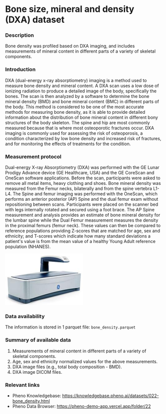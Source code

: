 # Bone size, mineral and density (DXA) dataset  

### Description 

Bone density was profiled based on DXA imaging, and includes measurements of mineral content in different parts of a variety of skeletal components.

### Introduction

DXA (dual-energy x-ray absorptiometry) imaging is a method used to measure bone density and mineral content. A DXA scan uses a low dose of ionizing radiation to produce a detailed image of the body, specifically the bones. The scan is then analyzed by a software to determine the bone mineral density (BMD) and bone mineral content (BMC) in different parts of the body. This method is considered to be one of the most accurate methods for measuring bone density, as it is able to provide detailed information about the distribution of bone mineral content in different bony structures of the body skeleton. The spine and hip are most commonly measured because that is where most osteoporotic fractures occur. DXA imaging is commonly used for assessing the risk of osteoporosis, a condition characterized by low bone density and increased risk of fractures, and for monitoring the effects of treatments for the condition.

### Measurement protocol 
<!-- long measurment protocol for the data browser -->
Dual-energy X-ray Absorptiometry (DXA) was performed with the GE Lunar Prodigy Advance device (GE Healthcare, USA) and the GE CoreScan and OneScan software applications. Before the scan, participants were asked to remove all metal items, heavy clothing and shoes. Bone mineral density was measured from the Femur necks, bilaterally and from the spine vertebra L1-L4. The Spine and femur imaging was performed with the OneScan, which performs an anterior posterior (AP) Spine and the dual femur exam without repositioning between scans. Participants were placed on the scanner bed with legs internally rotated and secured using a foot brace. 
The AP Spine measurement and analysis provides an estimate of bone mineral density for the lumbar spine while the Dual Femur measurement measures the density in the proximal femurs (femur neck). These values can then be compared to reference populations providing Z-scores that are matched for age, sex and ethnicity; and T-scores which indicate how many standard deviations a patient's value is from the mean value of a healthy Young Adult reference population (NHANES).  

![DXA](dxa_machine.jpeg)

### Data availability 
<!-- for the example notebooks -->
The information is stored in 1 parquet file: `bone_density.parquet`

### Summary of available data 
<!-- for the data browser -->
1. Measurements of mineral content in different parts of a variety of skeletal components.
2. Age, sex and ethnicity normalized values for the above measurements.
3. DXA image files (e.g., total body composition - BMD).
4. DXA image DICOM files.

### Relevant links

* Pheno Knowledgebase: https://knowledgebase.pheno.ai/datasets/022-bone_density.html
* Pheno Data Browser: https://pheno-demo-app.vercel.app/folder/22
